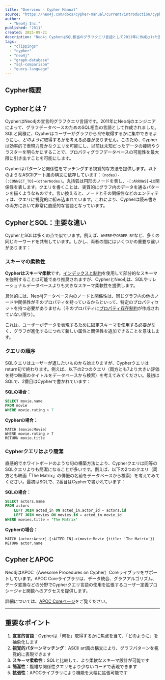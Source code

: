 ```yaml
---
title: "Overview - Cypher Manual"
source: "https://neo4j.com/docs/cypher-manual/current/introduction/cypher-overview/#_cypher_and_sql_key_differences"
author:
  - "Neo4j Inc."
published: "2011"
created: 2025-09-21
description: "Neo4j CypherはSQL相当のグラフクエリ言語として2011年に作成された宣言的グラフクエリ言語の概要とSQLとの主要な違いについて解説"
tags:
  - "clippings"
  - "cypher"
  - "neo4j"
  - "graph-database"
  - "sql-comparison"
  - "query-language"
---
```


## Cypher概要

## Cypherとは？

CypherはNeo4jの宣言的グラフクエリ言語です。2011年にNeo4jのエンジニアによって、グラフデータベースのためのSQL相当の言語として作成されました。SQLと同様に、Cypherはユーザーがグラフから*何を*取得するかに集中できるようにし、*どのように*取得するかを考える必要がありません。このため、Cypherは効率的で表現力豊かなクエリを可能にし、以前は未知だったデータの接続やクラスターを明らかにすることで、プロパティグラフデータベースの可能性を最大限に引き出すことを可能にします。

Cypherはパターンと関係性をマッチングする視覚的な方法を提供します。以下のようなASCIIアート風の構文に依存しています：`(nodes)-[:CONNECT_TO]→(otherNodes)`。丸括弧は円形のノードを表し、`-[:ARROWS]→`は関係性を表します。クエリを書くことは、実質的にグラフ内のデータを通るパターンを描くようなものです。言い換えると、ノードとその関係性などのエンティティは、クエリに視覚的に組み込まれています。これにより、Cypherは読み書きの両方において非常に直感的な言語となっています。

## CypherとSQL：主要な違い

CypherとSQLは多くの点で似ています。例えば、`WHERE`や`ORDER BY`など、多くの同じキーワードを共有しています。しかし、両者の間にはいくつかの重要な違いがあります：

### スキーマの柔軟性

**Cypherはスキーマ柔軟**です。[インデックスと制約](../../constraints/)を使用して部分的なスキーマを強制することは可能であり推奨されますが、CypherとNeo4jは、SQLやリレーショナルデータベースよりも大きなスキーマ柔軟性を提供します。

具体的には、Neo4jデータベース内のノードと関係性は、同じグラフ内の他のノードや関係性がそのプロパティを持っているからといって、特定のプロパティセットを持つ必要がありません（そのプロパティに[プロパティ存在制約](../../constraints/managing-constraints/#create-property-existence-constraints)が作成されていない限り）。

これは、ユーザーがデータを表現するために固定スキーマを使用する必要がなく、グラフが進化するにつれて新しい属性と関係性を追加できることを意味します。

### クエリの順序

SQLクエリはユーザーが返したいものから始まりますが、Cypherクエリはreturn句で終わります。例えば、以下の2つのクエリ（両方とも7より大きい評価を持つ映画のタイトルをデータベースから検索）を考えてみてください。最初はSQLで、2番目はCypherで書かれています：

**SQLの場合：**

```sql
SELECT movie.name
FROM movie
WHERE movie.rating > 7
```

**Cypherの場合：**

```cypher
MATCH (movie:Movie)
WHERE movie.rating > 7
RETURN movie.title
```

### Cypherクエリはより簡潔

直感的でホワイトボードのような句の構築方法により、Cypherクエリは同等のSQLクエリよりも簡潔になることが多いです。例えば、以下の2つのクエリ（両方とも映画「The Matrix」の俳優の名前をデータベースから検索）を考えてみてください。最初はSQLで、2番目はCypherで書かれています：

**SQLの場合：**

```sql
SELECT actors.name
FROM actors
    LEFT JOIN acted_in ON acted_in.actor_id = actors.id
    LEFT JOIN movies ON movies.id = acted_in.movie_id
WHERE movies.title = "The Matrix"
```

**Cypherの場合：**

```cypher
MATCH (actor:Actor)-[:ACTED_IN]->(movie:Movie {title: 'The Matrix'})
RETURN actor.name
```

## CypherとAPOC

Neo4jはAPOC（Awesome Procedures on Cypher）Coreライブラリをサポートしています。APOC Coreライブラリは、データ統合、グラフアルゴリズム、データ変換などの分野でCypherクエリ言語の使用を拡張するユーザー定義プロシージャと関数へのアクセスを提供します。

詳細については、[APOC Coreページ](/docs/apoc/current/)をご覧ください。

---

## 重要なポイント

1. **宣言的言語**：Cypherは「何を」取得するかに焦点を当て、「どのように」を抽象化します
2. **視覚的パターンマッチング**：ASCII art風の構文により、グラフパターンを視覚的に表現できます
3. **スキーマ柔軟性**：SQLと比較して、より柔軟なスキーマ設計が可能です
4. **簡潔性**：複雑な関係性クエリをより少ないコードで表現できます
5. **拡張性**：APOCライブラリにより機能を大幅に拡張可能です
